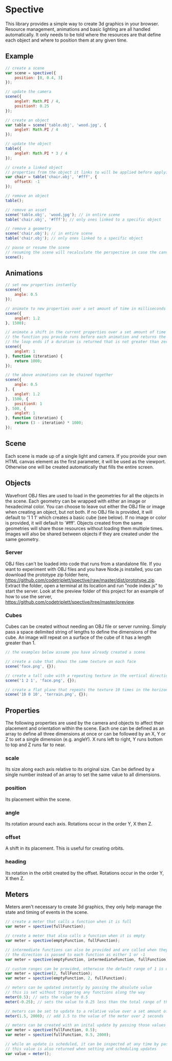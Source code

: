 # Spective
This library provides a simple way to create 3d graphics in your browser. Resource management, animations and basic lighting are all handled automatically. It only needs to be told where the resources are that define each object and where to position them at any given time.

## Example
```js
// create a scene
var scene = spective({
	position: [0, 0.4, 3]
});

// update the camera
scene({
	angleY: Math.PI / 4,
	positionY: 0.25
});

// create an object
var table = scene('table.obj', 'wood.jpg', {
	angleY: Math.PI / 4
});

// update the object
table({
	angleY: Math.PI * 3 / 4
});

// create a linked object
// properties from the object it links to will be applied before applying its own
var chair = table('chair.obj', '#fff', {
	offsetX: -1
});

// remove an object
table();

// remove an asset
scene('table.obj', 'wood.jpg'); // in entire scene
table('chair.obj', '#fff'); // only ones linked to a specific object

// remove a geometry
scene('chair.obj'); // in entire scene
table('chair.obj'); // only ones linked to a specific object

// pause or resume the scene
// resuming the scene will recalculate the perspective in case the canvas has been resized
scene();
```

## Animations
```js
// set new properties instantly
scene({
	angle: 0.5
});

// animate to new properties over a set amount of time in milliseconds
scene({
	angleY: 1.2
}, 1500);

// animate a shift in the current properties over a set amount of time in milliseconds and repeat
// the function you provide runs before each animation and returns the duration
// the loop ends if a duration is returned that is not greater than zero
scene({
	angleY: 1
}, function (iteration) {
	return 1000;
});

// the above animations can be chained together
scene({
	angle: 0.5
}, {
	angleY: 1.2
}, 1500, {
	positionX: 1
}, 500, {
	angleY: 1
}, function (iteration) {
	return (3 - iteration) * 1000;	
});
```

## Scene
Each scene is made up of a single light and camera. If you provide your own HTML canvas element as the first parameter, it will be used as the viewport. Otherwise one will be created automatically that fills the entire screen.

## Objects
Wavefront OBJ files are used to load in the geometries for all the objects in the scene. Each geometry can be wrapped with either an image or hexadecimal color. You can choose to leave out either the OBJ file or image when creating an object, but not both. If no OBJ file is provided, it will default to '1 1 1' which creates a basic cube (see below). If no image or color is provided, it will default to '#fff'. Objects created from the same geometries will share those resources without loading them multiple times. Images will also be shared between objects if they are created under the same geometry.

### Server
OBJ files can't be loaded into code that runs from a standalone file. If you want to experiment with OBJ files and you have Node.js installed, you can download the prototype zip folder here, https://github.com/codetriplett/spective/raw/master/dist/prototype.zip. Extract the folder, open a terminal at its location and run "node index.js" to start the server. Look at the preview folder of this project for an example of how to use the server, https://github.com/codetriplett/spective/tree/master/preview.

### Cubes
Cubes can be created without needing an OBJ file or server running. Simply pass a space delimited string of lengths to define the dimensions of the cube. An image will repeat on a surface of the cube of it has a length greater than 1.
```js
// the examples below assume you have already created a scene

// create a cube that shows the same texture on each face
scene('face.png', {});

// create a tall cube with a repeating texture in the vertical direction
scene('1 2 1', 'face.png', {});

// create a flat plane that repeats the texture 10 times in the horizontal directions
scene('10 0 10', 'terrain.png', {});
```

## Properties
The following properties are used by the camera and objects to affect their placement and orientation within the scene. Each one can be defined as an array to define all three dimensions at once or can be followed by an X, Y or Z to set a single dimension (e.g. angleY). X runs left to right, Y runs bottom to top and Z runs far to near.

### scale
Its size along each axis relative to its original size. Can be defined by a single number instead of an array to set the same value to all dimensions.

### position
Its placement within the scene.

### angle
Its rotation around each axis. Rotations occur in the order Y, X then Z.

### offset
A shift in its placement. This is useful for creating orbits.

### heading
Its rotation in the orbit created by the offset. Rotations occur in the order Y, X then Z.

## Meters
Meters aren't necessary to create 3d graphics, they only help manage the state and timing of events in the scene.

```js
// create a meter that calls a function when it is full
var meter = spective(fullFunction);

// create a meter that also calls a function when it is empty
var meter = spective(emptyFunction, fullFunction);

// intermediate functions can also be provided and are called when they are passed in either direction
// the direction is passed to each function as either 1 or -1
var meter = spective(emptyFunction, intermediateFunction, fullFunction);

// custom ranges can be provided, otherwise the default range of 1 is used between functions
var meter = spective(2, fullFunction);
var meter = spective(emptyFunction, 2, fullFunction);

// meters can be updated instantly by passing the absolute value
// this is set without triggering any functions along the way
meter(0.5); // sets the value to 0.5
meter(-0.25); // sets the value to 0.25 less than the total range of the meter

// meters can be set to update to a relative value over a set amount of time
meter(1.5, 2000); // add 1.5 to the value of the meter over 2 seconds

// meters can be created with an inital update by passing those values after the ranges and actions
var meter = spective(fullFunction, 0.5);
var meter = spective(fullFunction, 0.5, 2000);

// while an update is scheduled, it can be inspected at any time by passing no parameters
// this value is also returned when setting and scheduling updates
var value = meter();
```
